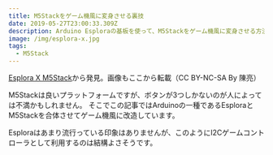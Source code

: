 ```yaml
---
title: M5Stackをゲーム機風に変身させる裏技
date: 2019-05-27T23:00:33.309Z
description: Arduino Esploraの基板を使って、M5Stackをゲーム機風に変身させる方法を紹介します。
image: /img/esplora-x.jpg
tags:
  - M5Stack
---
```

[Esplora X M5Stack](https://www.instructables.com/id/Esplora-X-M5Stack/)から発見。画像もここから転載（CC BY-NC-SA By 陳亮）

M5Stackは良いプラットフォームですが、ボタンが3つしかないのが人によっては不満かもしれません。
そこでこの記事ではArduinoの一種であるEsploraとM5Stackを合体させてゲーム機風に改造しています。

Esploraはあまり流行っている印象はありませんが、このようにI2Cゲームコントローラとして利用するのは結構よさそうです。
